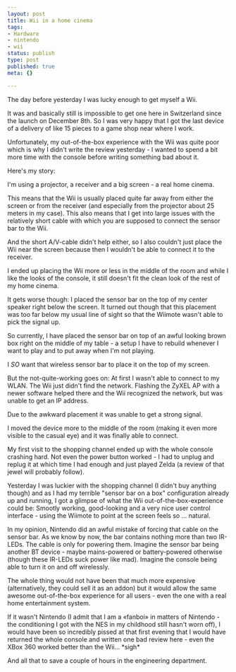 ```yaml
---
layout: post
title: Wii in a home cinema
tags:
- Hardware
- nintendo
- wii
status: publish
type: post
published: true
meta: {}

---
```

<p>The day before yesterday I was lucky enough to get myself a Wii.</p>
<p>It was and basically still is impossible to get one here in Switzerland since the launch on December 8th. So I was very happy that I got the last device of a delivery of like 15 pieces to a game shop near where I work.</p>
<p>Unfortunately, my out-of-the-box experience with the Wii was quite poor which is why I didn't write the review yesterday - I wanted to spend a bit more time with the console before writing something bad about it.</p>
<p>Here's my story:</p>
<p>I'm using a projector, a receiver and a big screen - a real home cinema.</p>
<p>This means that the Wii is usually placed quite far away from either the screen or from the receiver (and especially from the projector about 25 meters in my case). This also means that I get into large issues with the relatively short cable with which you are supposed to connect the sensor bar to the Wii.</p>
<p>And the short A/V-cable didn't help either, so I also couldn't just place the Wii near the screen because then I wouldn't be able to connect it to the receiver.</p>
<p>I ended up placing the Wii more or less in the middle of the room and while I like the looks of the console, it still doesn't fit the clean look of the rest of my home cinema.</p>
<p>It gets worse though: I placed the sensor bar on the top of my center speaker right below the screen. It turned out though that this placement was too far below my usual line of sight so that the Wiimote wasn't able to pick the signal up.</p>
<p>So currently, I have placed the sensor bar on top of an awful looking brown box right on the middle of my table - a setup I have to rebuild whenever I want to play and to put away when I'm not playing.</p>
<p>I <em>SO</em> want that wireless sensor bar to place it on the top of my screen.</p>
<p>But the not-quite-working goes on: At first I wasn't able to connect to my WLAN. The Wii just didn't find the network. Flashing the ZyXEL AP with a newer software helped there and the Wii recognized the network, but was unable to get an IP address.</p>
<p>Due to the awkward placement it was unable to get a strong signal.</p>
<p>I moved the device more to the middle of the room (making it even more visible to the casual eye) and it was finally able to connect.</p>
<p>My first visit to the shopping channel ended up with the whole console crashing hard. Not even the power button worked - I had to unplug and replug it at which time I had enough and just played Zelda (a review of that jewel will probably follow).</p>
<p>Yesterday I was luckier with the shopping channel (I didn't buy anything though) and as I had my terrible "sensor bar on a box" configuration already up and running, I got a glimpse of what the Wii out-of-the-box-experience could be: Smootly working, good-looking and a very nice user control interface - using the Wiimote to point at the screen feels so ... natural.</p>
<p>In my opinion, Nintendo did an awful mistake of forcing that cable on the sensor bar. As we know by now, the bar contains nothing more than two IR-LEDs. The cable is only for powering them. Imagine the sensor bar being another BT device - maybe mains-powered or battery-powered otherwise (though these IR-LEDs suck power like mad). Imagine the console being able to turn it on and off wirelessly.</p>
<p>The whole thing would not have been that much more expensive (alternatively, they could sell it as an addon) but it would allow the same awesome out-of-the-box experience for all users - even the one with a real home entertainment system.</p>
<p>If it wasn't Nintendo (I admit that I am a «fanboi» in matters of Nintendo - the conditioning I got with the NES in my childhood still hasn't worn off), I would have been so incredibly pissed at that first evening that I would have returned the whole console and written one bad review here - even the XBox 360 worked better than the Wii... *sigh*</p>
<p>And all that to save a couple of hours in the engineering department.</p>
